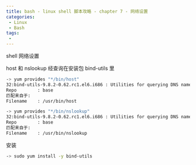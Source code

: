 ```yaml
---
title: bash - linux shell 脚本攻略 - chapter 7 - 网络设置
categories: 
 - Linux
 - Bash
tags: 
 - 
---
```


shell 网络设置

<!--more-->

host 和 nslookup 经查询在安装包 bind-utils 里
```bash
-> yum provides "*/bin/host"
32:bind-utils-9.8.2-0.62.rc1.el6.i686 : Utilities for querying DNS name servers
Repo        : base
匹配来自于:
Filename    : /usr/bin/host

-> yum provides "*/bin/nslookup"
32:bind-utils-9.8.2-0.62.rc1.el6.i686 : Utilities for querying DNS name servers
Repo        : base
匹配来自于:
Filename    : /usr/bin/nslookup
```

安装
```bash
-> sudo yum install -y bind-utils
```

